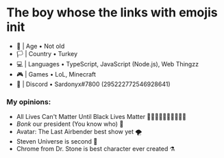 # The boy whose the links with emojis init
- 🎂 | Age • Not old
- 🏳️ | Country • Turkey
- 💻 | Languages • TypeScript, JavaScript (Node.js), Web Thingzz
- 🎮 | Games • LoL, Minecraft
- 📧 | Discord • Sardonyx#7800 (295222772546928641)

### My opinions:
- All Lives Can't Matter Until Black Lives Matter ✊🏻✊🏼✊🏽✊🏾✊🏿
- *Bonk* our president (You know who) 🔨
- Avatar: The Last Airbender best show yet 🌪
- Steven Universe is second 🌸
- Chrome from Dr. Stone is best character ever created ⚗
